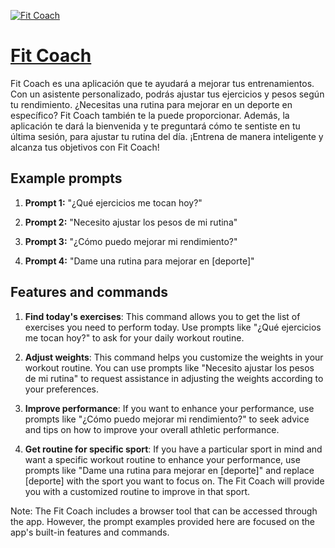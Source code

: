 [![Fit Coach](https://files.oaiusercontent.com/file-hOyOQCxj6JgSUKjoPvG3Wud6?se=2123-10-17T16%3A07%3A07Z&sp=r&sv=2021-08-06&sr=b&rscc=max-age%3D31536000%2C%20immutable&rscd=attachment%3B%20filename%3De89d67bc-ed08-4694-a613-83b407c40bfc.png&sig=gnTEpPBFllT1ouio5GOXDgtbax1FRJNVvmAPNkAiuMQ%3D)](https://chat.openai.com/g/g-F9PeWYE2O-fit-coach)

# [Fit Coach](https://chat.openai.com/g/g-F9PeWYE2O-fit-coach)

Fit Coach es una aplicación que te ayudará a mejorar tus entrenamientos. Con un asistente personalizado, podrás ajustar tus ejercicios y pesos según tu rendimiento. ¿Necesitas una rutina para mejorar en un deporte en específico? Fit Coach también te la puede proporcionar. Además, la aplicación te dará la bienvenida y te preguntará cómo te sentiste en tu última sesión, para ajustar tu rutina del día. ¡Entrena de manera inteligente y alcanza tus objetivos con Fit Coach!

## Example prompts

1. **Prompt 1:** "¿Qué ejercicios me tocan hoy?"

2. **Prompt 2:** "Necesito ajustar los pesos de mi rutina"

3. **Prompt 3:** "¿Cómo puedo mejorar mi rendimiento?"

4. **Prompt 4:** "Dame una rutina para mejorar en [deporte]"

## Features and commands

1. **Find today's exercises**: This command allows you to get the list of exercises you need to perform today. Use prompts like "¿Qué ejercicios me tocan hoy?" to ask for your daily workout routine.

2. **Adjust weights**: This command helps you customize the weights in your workout routine. You can use prompts like "Necesito ajustar los pesos de mi rutina" to request assistance in adjusting the weights according to your preferences.

3. **Improve performance**: If you want to enhance your performance, use prompts like "¿Cómo puedo mejorar mi rendimiento?" to seek advice and tips on how to improve your overall athletic performance.

4. **Get routine for specific sport**: If you have a particular sport in mind and want a specific workout routine to enhance your performance, use prompts like "Dame una rutina para mejorar en [deporte]" and replace [deporte] with the sport you want to focus on. The Fit Coach will provide you with a customized routine to improve in that sport.

Note: The Fit Coach includes a browser tool that can be accessed through the app. However, the prompt examples provided here are focused on the app's built-in features and commands.